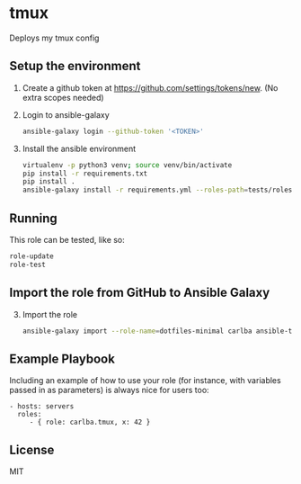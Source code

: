 # tmux

Deploys my tmux config

## Setup the environment

1. Create a github token at https://github.com/settings/tokens/new. (No extra scopes needed)

2. Login to ansible-galaxy

   ```bash
   ansible-galaxy login --github-token '<TOKEN>'
   ```

3. Install the ansible environment
   ```bash
   virtualenv -p python3 venv; source venv/bin/activate
   pip install -r requirements.txt
   pip install .
   ansible-galaxy install -r requirements.yml --roles-path=tests/roles
   ```

## Running

This role can be tested, like so:

```bash
role-update
role-test
```

## Import the role from GitHub to Ansible Galaxy

3. Import the role
   ```bash
   ansible-galaxy import --role-name=dotfiles-minimal carlba ansible-tmux
   ```

## Example Playbook

Including an example of how to use your role (for instance, with variables passed in as parameters) is always nice for users too:

    - hosts: servers
      roles:
         - { role: carlba.tmux, x: 42 }

## License

MIT
